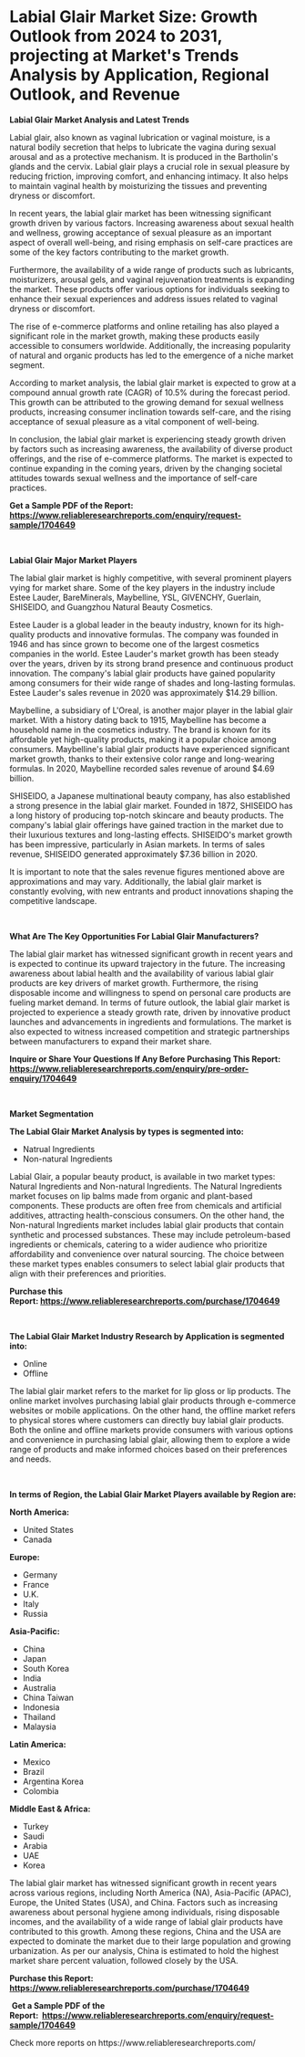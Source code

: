 <p><h1>Labial Glair Market Size: Growth Outlook from 2024 to 2031, projecting at Market's Trends Analysis by Application, Regional Outlook, and Revenue</h1></p><p><strong>Labial Glair Market Analysis and Latest Trends</strong></p>
<p><p>Labial glair, also known as vaginal lubrication or vaginal moisture, is a natural bodily secretion that helps to lubricate the vagina during sexual arousal and as a protective mechanism. It is produced in the Bartholin's glands and the cervix. Labial glair plays a crucial role in sexual pleasure by reducing friction, improving comfort, and enhancing intimacy. It also helps to maintain vaginal health by moisturizing the tissues and preventing dryness or discomfort.</p><p>In recent years, the labial glair market has been witnessing significant growth driven by various factors. Increasing awareness about sexual health and wellness, growing acceptance of sexual pleasure as an important aspect of overall well-being, and rising emphasis on self-care practices are some of the key factors contributing to the market growth.</p><p>Furthermore, the availability of a wide range of products such as lubricants, moisturizers, arousal gels, and vaginal rejuvenation treatments is expanding the market. These products offer various options for individuals seeking to enhance their sexual experiences and address issues related to vaginal dryness or discomfort.</p><p>The rise of e-commerce platforms and online retailing has also played a significant role in the market growth, making these products easily accessible to consumers worldwide. Additionally, the increasing popularity of natural and organic products has led to the emergence of a niche market segment.</p><p>According to market analysis, the labial glair market is expected to grow at a compound annual growth rate (CAGR) of 10.5% during the forecast period. This growth can be attributed to the growing demand for sexual wellness products, increasing consumer inclination towards self-care, and the rising acceptance of sexual pleasure as a vital component of well-being.</p><p>In conclusion, the labial glair market is experiencing steady growth driven by factors such as increasing awareness, the availability of diverse product offerings, and the rise of e-commerce platforms. The market is expected to continue expanding in the coming years, driven by the changing societal attitudes towards sexual wellness and the importance of self-care practices.</p></p>
<p><strong>Get a Sample PDF of the Report:&nbsp; <a href="https://www.reliableresearchreports.com/enquiry/request-sample/1704649">https://www.reliableresearchreports.com/enquiry/request-sample/1704649</a></strong></p>
<p>&nbsp;</p>
<p><strong>Labial Glair Major Market Players</strong></p>
<p><p>The labial glair market is highly competitive, with several prominent players vying for market share. Some of the key players in the industry include Estee Lauder, BareMinerals, Maybelline, YSL, GIVENCHY, Guerlain, SHISEIDO, and Guangzhou Natural Beauty Cosmetics.</p><p>Estee Lauder is a global leader in the beauty industry, known for its high-quality products and innovative formulas. The company was founded in 1946 and has since grown to become one of the largest cosmetics companies in the world. Estee Lauder's market growth has been steady over the years, driven by its strong brand presence and continuous product innovation. The company's labial glair products have gained popularity among consumers for their wide range of shades and long-lasting formulas. Estee Lauder's sales revenue in 2020 was approximately $14.29 billion.</p><p>Maybelline, a subsidiary of L'Oreal, is another major player in the labial glair market. With a history dating back to 1915, Maybelline has become a household name in the cosmetics industry. The brand is known for its affordable yet high-quality products, making it a popular choice among consumers. Maybelline's labial glair products have experienced significant market growth, thanks to their extensive color range and long-wearing formulas. In 2020, Maybelline recorded sales revenue of around $4.69 billion.</p><p>SHISEIDO, a Japanese multinational beauty company, has also established a strong presence in the labial glair market. Founded in 1872, SHISEIDO has a long history of producing top-notch skincare and beauty products. The company's labial glair offerings have gained traction in the market due to their luxurious textures and long-lasting effects. SHISEIDO's market growth has been impressive, particularly in Asian markets. In terms of sales revenue, SHISEIDO generated approximately $7.36 billion in 2020.</p><p>It is important to note that the sales revenue figures mentioned above are approximations and may vary. Additionally, the labial glair market is constantly evolving, with new entrants and product innovations shaping the competitive landscape.</p></p>
<p>&nbsp;</p>
<p><strong>What Are The Key Opportunities For Labial Glair Manufacturers?</strong></p>
<p><p>The labial glair market has witnessed significant growth in recent years and is expected to continue its upward trajectory in the future. The increasing awareness about labial health and the availability of various labial glair products are key drivers of market growth. Furthermore, the rising disposable income and willingness to spend on personal care products are fueling market demand. In terms of future outlook, the labial glair market is projected to experience a steady growth rate, driven by innovative product launches and advancements in ingredients and formulations. The market is also expected to witness increased competition and strategic partnerships between manufacturers to expand their market share.</p></p>
<p><strong>Inquire or Share Your Questions If Any Before Purchasing This Report: <a href="https://www.reliableresearchreports.com/enquiry/pre-order-enquiry/1704649">https://www.reliableresearchreports.com/enquiry/pre-order-enquiry/1704649</a></strong></p>
<p>&nbsp;</p>
<p><strong>Market Segmentation</strong></p>
<p><strong>The Labial Glair Market Analysis by types is segmented into:</strong></p>
<p><ul><li>Natrual Ingredients</li><li>Non-natural Ingredients</li></ul></p>
<p><p>Labial Glair, a popular beauty product, is available in two market types: Natural Ingredients and Non-natural Ingredients. The Natural Ingredients market focuses on lip balms made from organic and plant-based components. These products are often free from chemicals and artificial additives, attracting health-conscious consumers. On the other hand, the Non-natural Ingredients market includes labial glair products that contain synthetic and processed substances. These may include petroleum-based ingredients or chemicals, catering to a wider audience who prioritize affordability and convenience over natural sourcing. The choice between these market types enables consumers to select labial glair products that align with their preferences and priorities.</p></p>
<p><strong>Purchase this Report:&nbsp;<a href="https://www.reliableresearchreports.com/purchase/1704649">https://www.reliableresearchreports.com/purchase/1704649</a></strong></p>
<p>&nbsp;</p>
<p><strong>The Labial Glair Market Industry Research by Application is segmented into:</strong></p>
<p><ul><li>Online</li><li>Offline</li></ul></p>
<p><p>The labial glair market refers to the market for lip gloss or lip products. The online market involves purchasing labial glair products through e-commerce websites or mobile applications. On the other hand, the offline market refers to physical stores where customers can directly buy labial glair products. Both the online and offline markets provide consumers with various options and convenience in purchasing labial glair, allowing them to explore a wide range of products and make informed choices based on their preferences and needs.</p></p>
<p>&nbsp;</p>
<p><strong>In terms of Region, the Labial Glair Market Players available by Region are:</strong></p>
<p>
    <p> <strong> North America: </strong>
        <ul>
            <li>United States</li>
            <li>Canada</li>
        </ul>
        </p> 
    <p> <strong> Europe: </strong>
        <ul>
            <li>Germany</li>
            <li>France</li>
            <li>U.K.</li>
            <li>Italy</li>
            <li>Russia</li>
        </ul>
        </p> 
    <p> <strong> Asia-Pacific: </strong>
        <ul>
            <li>China</li>
            <li>Japan</li>
            <li>South Korea</li>
            <li>India</li>
            <li>Australia</li>
            <li>China Taiwan</li>
            <li>Indonesia</li>
            <li>Thailand</li>
            <li>Malaysia</li>
        </ul>
        </p> 
    <p> <strong> Latin America: </strong>
        <ul>
            <li>Mexico</li>
            <li>Brazil</li>
            <li>Argentina Korea</li>
            <li>Colombia</li>
        </ul>
        </p> 
    <p> <strong> Middle East & Africa: </strong>
        <ul>
            <li>Turkey</li>
            <li>Saudi</li>
            <li>Arabia</li>
            <li>UAE</li>
            <li>Korea</li>
        </ul>
    </p>
    </p>
<p><p>The labial glair market has witnessed significant growth in recent years across various regions, including North America (NA), Asia-Pacific (APAC), Europe, the United States (USA), and China. Factors such as increasing awareness about personal hygiene among individuals, rising disposable incomes, and the availability of a wide range of labial glair products have contributed to this growth. Among these regions, China and the USA are expected to dominate the market due to their large population and growing urbanization. As per our analysis, China is estimated to hold the highest market share percent valuation, followed closely by the USA.</p></p>
<p><strong>Purchase this Report: <a href="https://www.reliableresearchreports.com/purchase/1704649">https://www.reliableresearchreports.com/purchase/1704649</a></strong></p>
<p>&nbsp;<strong>Get a Sample PDF of the Report:&nbsp;&nbsp;<a href="https://www.reliableresearchreports.com/enquiry/request-sample/1704649">https://www.reliableresearchreports.com/enquiry/request-sample/1704649</a></strong></p>
<p><strong></strong></p>
<p>Check more reports on https://www.reliableresearchreports.com/</p>